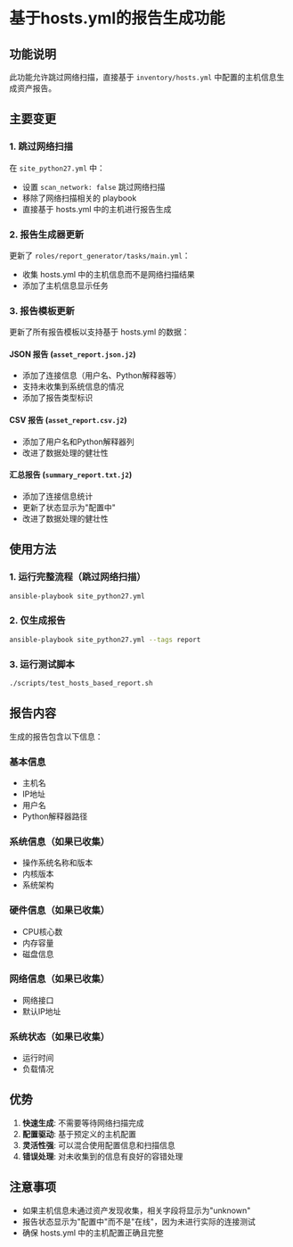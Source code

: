 # 基于hosts.yml的报告生成功能

## 功能说明

此功能允许跳过网络扫描，直接基于 `inventory/hosts.yml` 中配置的主机信息生成资产报告。

## 主要变更

### 1. 跳过网络扫描

在 `site_python27.yml` 中：
- 设置 `scan_network: false` 跳过网络扫描
- 移除了网络扫描相关的 playbook
- 直接基于 hosts.yml 中的主机进行报告生成

### 2. 报告生成器更新

更新了 `roles/report_generator/tasks/main.yml`：
- 收集 hosts.yml 中的主机信息而不是网络扫描结果
- 添加了主机信息显示任务

### 3. 报告模板更新

更新了所有报告模板以支持基于 hosts.yml 的数据：

#### JSON 报告 (`asset_report.json.j2`)
- 添加了连接信息（用户名、Python解释器等）
- 支持未收集到系统信息的情况
- 添加了报告类型标识

#### CSV 报告 (`asset_report.csv.j2`)
- 添加了用户名和Python解释器列
- 改进了数据处理的健壮性

#### 汇总报告 (`summary_report.txt.j2`)
- 添加了连接信息统计
- 更新了状态显示为"配置中"
- 改进了数据处理的健壮性

## 使用方法

### 1. 运行完整流程（跳过网络扫描）

```bash
ansible-playbook site_python27.yml
```

### 2. 仅生成报告

```bash
ansible-playbook site_python27.yml --tags report
```

### 3. 运行测试脚本

```bash
./scripts/test_hosts_based_report.sh
```

## 报告内容

生成的报告包含以下信息：

### 基本信息
- 主机名
- IP地址
- 用户名
- Python解释器路径

### 系统信息（如果已收集）
- 操作系统名称和版本
- 内核版本
- 系统架构

### 硬件信息（如果已收集）
- CPU核心数
- 内存容量
- 磁盘信息

### 网络信息（如果已收集）
- 网络接口
- 默认IP地址

### 系统状态（如果已收集）
- 运行时间
- 负载情况

## 优势

1. **快速生成**: 不需要等待网络扫描完成
2. **配置驱动**: 基于预定义的主机配置
3. **灵活性强**: 可以混合使用配置信息和扫描信息
4. **错误处理**: 对未收集到的信息有良好的容错处理

## 注意事项

- 如果主机信息未通过资产发现收集，相关字段将显示为"unknown"
- 报告状态显示为"配置中"而不是"在线"，因为未进行实际的连接测试
- 确保 hosts.yml 中的主机配置正确且完整 